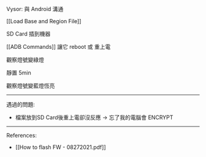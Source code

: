 
Vysor: 與 Android 溝通

[[Load Base and Region File]]

SD Card 插到機器

[[ADB Commands]] 讓它 reboot  或 重上電

觀察燈號變綠燈

靜置 5min

觀察燈號變藍燈恆亮

---

遇過的問題:
- 檔案放到SD Card後重上電卻沒反應 → 忘了我的電腦會 ENCRYPT

---
References:
- [[How to flash FW - 08272021.pdf]]